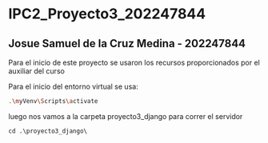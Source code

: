 # IPC2_Proyecto3_202247844
## Josue Samuel de la Cruz Medina - 202247844

Para el inicio de este proyecto se usaron los recursos proporcionados por el auxiliar del curso


Para el inicio del entorno virtual se usa:
```bash
.\myVenv\Scripts\activate
```

luego nos vamos a la carpeta proyecto3_django para correr el servidor
```
cd .\proyecto3_django\
```

